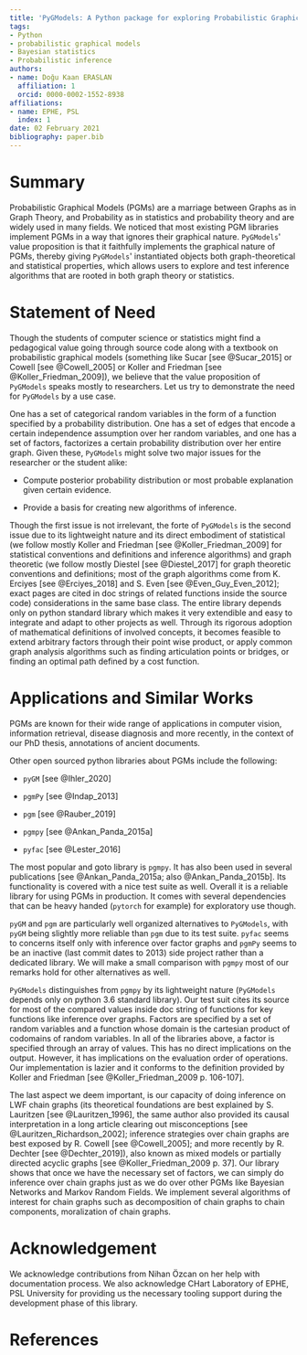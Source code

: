 ```yaml
---
title: 'PyGModels: A Python package for exploring Probabilistic Graphical Models with Graph Theoretical Structures'
tags:
- Python
- probabilistic graphical models
- Bayesian statistics
- Probabilistic inference
authors:
- name: Doğu Kaan ERASLAN
  affiliation: 1
  orcid: 0000-0002-1552-8938
affiliations:
- name: EPHE, PSL
  index: 1
date: 02 February 2021
bibliography: paper.bib
---
```


# Summary

Probabilistic Graphical Models (PGMs) are a marriage between Graphs as in
Graph Theory, and Probability as in statistics and probability theory and are
widely used in many fields. We noticed that most existing PGM
libraries implement PGMs in a way that ignores their graphical nature.
`PyGModels`' value proposition is that it faithfully implements the graphical
nature of PGMs, thereby giving `PyGModels`' instantiated objects both
graph-theoretical and statistical properties, which allows users to explore
and test inference algorithms that are rooted in both graph theory or
statistics.

# Statement of Need

Though the students of computer science or statistics might find a pedagogical
value going through source code along with a textbook on probabilistic
graphical models (something like Sucar [see @Sucar_2015] or Cowell [see
@Cowell_2005] or Koller and Friedman [see @Koller_Friedman_2009]), we believe
that the value proposition of `PyGModels` speaks mostly to researchers.
Let us try to demonstrate the need for `PyGModels` by a use case. 

One has a set of categorical random variables in the form of a function
specified by a probability distribution. One has a set of edges that encode a
certain independence assumption over her random variables, and one has a set
of factors, factorizes a certain probability distribution over her entire
graph. Given these, `PyGModels` might solve two major issues for the
researcher or the student alike:

- Compute posterior probability distribution or most probable explanation
  given certain evidence.

- Provide a basis for creating new algorithms of inference.

Though the first issue is not irrelevant, the forte of `PyGModels` is the
second issue due to its lightweight nature and its direct embodiment of
statistical (we follow mostly Koller and Friedman [see @Koller_Friedman_2009]
for statistical conventions and definitions and inference algorithms) and
graph theoretic (we follow mostly Diestel [see @Diestel_2017] for graph
theoretic conventions and definitions; most of the graph algorithms come
from K. Erciyes [see @Erciyes_2018] and S. Even [see @Even_Guy_Even_2012];
exact pages are cited in doc strings of related functions inside the
source code) considerations in the same base class. The entire library
depends only on python standard library which makes it very extendible and
easy to integrate and adapt to other projects as well. Through its
rigorous adoption of mathematical definitions of involved concepts, it
becomes feasible to extend arbitrary factors through their point wise
product, or apply common graph analysis algorithms such as finding
articulation points or bridges, or finding an optimal path defined by a
cost function.

# Applications and Similar Works

PGMs are known for their wide range of applications in computer vision,
information retrieval, disease diagnosis and more recently, in the context of
our PhD thesis, annotations of ancient documents.

Other open sourced python libraries about PGMs include the following:

- `pyGM` [see @Ihler_2020]

- `pgmPy` [see @Indap_2013]

- `pgm` [see @Rauber_2019]

- `pgmpy` [see @Ankan_Panda_2015a]

- `pyfac` [see @Lester_2016]

The most popular and goto library is `pgmpy`. It has also been used in several
publications [see @Ankan_Panda_2015a; also @Ankan_Panda_2015b]. Its
functionality is covered with a nice test suite as well. Overall it is a
reliable library for using PGMs in production. It comes with several
dependencies that can be heavy handed (`pytorch` for example) for exploratory
use though.

`pyGM` and `pgm` are particularly well organized alternatives to `PyGModels`,
with `pyGM` being slightly more reliable than `pgm` due to its test suite.
`pyfac` seems to concerns itself only with inference over factor graphs and
`pgmPy` seems to be an inactive (last commit dates to 2013) side project
rather than a dedicated library. We will make a small comparison with `pgmpy`
most of our remarks hold for other alternatives as well.

`PyGModels` distinguishes from `pgmpy` by its lightweight nature (`PyGModels`
depends only on python 3.6 standard library). Our test suit cites its source
for most of the compared values inside doc string of functions for key
functions like inference over graphs. Factors are specified by a set of
random variables and a function whose domain is the cartesian product of
codomains of random variables. In all of the libraries above, a factor is
specified through an array of values. This has no direct implications on
the output. However, it has implications on the evaluation order of
operations. Our implementation is lazier and it conforms to the definition
provided by Koller and Friedman [see @Koller_Friedman_2009 p. 106-107].

The last aspect we deem important, is our capacity of doing inference on LWF
chain graphs (its theoretical foundations are best explained by S. Lauritzen
[see @Lauritzen_1996], the same author also provided its causal interpretation
in a long article clearing out misconceptions [see
@Lauritzen_Richardson_2002]; inference strategies over chain graphs are best
exposed by R. Cowell [see @Cowell_2005]; and more recently by R. Dechter [see
@Dechter_2019]), also known as mixed models or partially directed acyclic
graphs [see @Koller_Friedman_2009 p. 37]. Our library shows that once we have
the necessary set of factors, we can simply do inference over chain graphs
just as we do over other PGMs like Bayesian Networks and Markov Random Fields.
We implement several algorithms of interest for chain graphs such as
decomposition of chain graphs to chain components, moralization of chain
graphs.

# Acknowledgement

We acknowledge contributions from Nihan Özcan on her help with documentation
process. We also acknowledge CHart Laboratory of EPHE, PSL University for
providing us the necessary tooling support during the development phase of
this library.

# References

